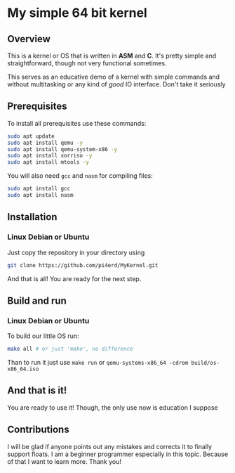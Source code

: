 # My simple 64 bit kernel

## Overview

This is a kernel or OS that is written in **ASM** and **C**. It's pretty simple and straightforward, though not very functional sometimes.

This serves as an educative demo of a kernel with simple commands and without multitasking or any kind of *good* IO interface. Don't take it seriously

## Prerequisites

To install all prerequisites use these commands: 

```bash
sudo apt update
sudo apt install qemu -y
sudo apt install qemu-system-x86 -y
sudo apt install xorriso -y
sudo apt install mtools -y
```

You will also need `gcc` and `nasm` for compiling files:
```bash
sudo apt install gcc
sudo apt install nasm
```

## Installation

### Linux Debian or Ubuntu

Just copy the repository in your directory using 

```bash
git clone https://github.com/pi4erd/MyKernel.git
```

And that is all! You are ready for the next step.

## Build and run

### Linux Debian or Ubuntu

To build our little OS run:

```bash
make all # or just 'make', no difference
```

Than to run it just use `make run` or `qemu-systems-x86_64 -cdrom build/os-x86_64.iso`

## And that is it!

You are ready to use it! Though, the only use now is education I suppose

## Contributions

I will be glad if anyone points out any mistakes and corrects it to finally support floats. I am a beginner programmer especially in this topic. Because of that I want to learn more. Thank you!
